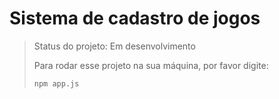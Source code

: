 # Sistema de cadastro de jogos

> Status do projeto: Em desenvolvimento
>
> Para rodar esse projeto na sua máquina, por favor digite:
>
> ```
> npm app.js
> ```
